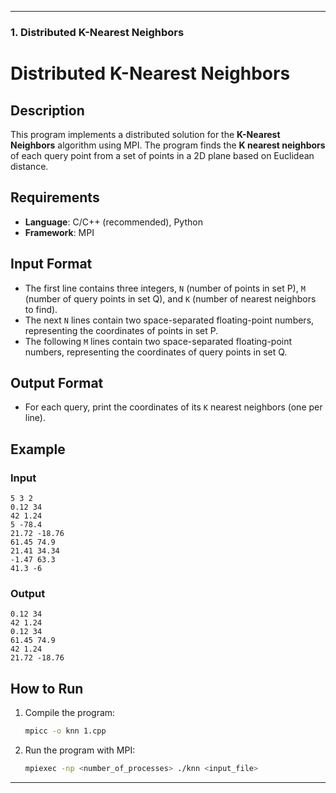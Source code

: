 
---

### 1. **Distributed K-Nearest Neighbors**

# Distributed K-Nearest Neighbors

## Description

This program implements a distributed solution for the **K-Nearest Neighbors** algorithm using MPI. The program finds the **K nearest neighbors** of each query point from a set of points in a 2D plane based on Euclidean distance.

## Requirements

- **Language**: C/C++ (recommended), Python
- **Framework**: MPI

## Input Format

- The first line contains three integers, `N` (number of points in set P), `M` (number of query points in set Q), and `K` (number of nearest neighbors to find).
- The next `N` lines contain two space-separated floating-point numbers, representing the coordinates of points in set P.
- The following `M` lines contain two space-separated floating-point numbers, representing the coordinates of query points in set Q.

## Output Format

- For each query, print the coordinates of its `K` nearest neighbors (one per line).

## Example

### Input
```
5 3 2
0.12 34
42 1.24
5 -78.4
21.72 -18.76
61.45 74.9
21.41 34.34
-1.47 63.3
41.3 -6
```

### Output
```
0.12 34
42 1.24
0.12 34
61.45 74.9
42 1.24
21.72 -18.76
```

## How to Run

1. Compile the program:
   ```bash
   mpicc -o knn 1.cpp
   ```

2. Run the program with MPI:
   ```bash
   mpiexec -np <number_of_processes> ./knn <input_file>
   ```

---

